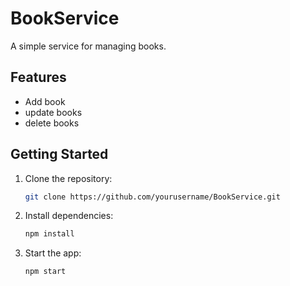 # BookService
A simple service for managing books.

## Features
- Add book
- update books
- delete books

## Getting Started
1. Clone the repository:
    ```bash
    git clone https://github.com/yourusername/BookService.git
    ```
2. Install dependencies:
    ```bash
    npm install
    ```
3. Start the app:
    ```bash
    npm start
    ```
